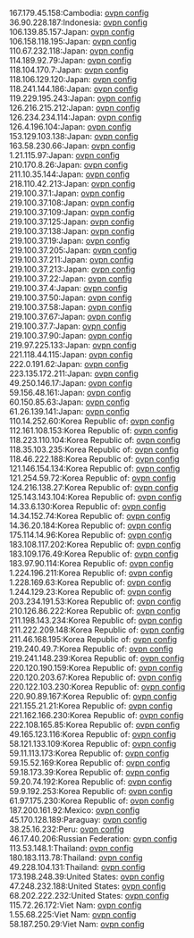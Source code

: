 167.179.45.158:Cambodia: [ovpn config](vpn/167_179_45_158.ovpn)  
36.90.228.187:Indonesia: [ovpn config](vpn/36_90_228_187.ovpn)  
106.139.85.157:Japan: [ovpn config](vpn/106_139_85_157.ovpn)  
106.158.118.195:Japan: [ovpn config](vpn/106_158_118_195.ovpn)  
110.67.232.118:Japan: [ovpn config](vpn/110_67_232_118.ovpn)  
114.189.92.79:Japan: [ovpn config](vpn/114_189_92_79.ovpn)  
118.104.170.7:Japan: [ovpn config](vpn/118_104_170_7.ovpn)  
118.106.129.120:Japan: [ovpn config](vpn/118_106_129_120.ovpn)  
118.241.144.186:Japan: [ovpn config](vpn/118_241_144_186.ovpn)  
119.229.195.243:Japan: [ovpn config](vpn/119_229_195_243.ovpn)  
126.216.215.212:Japan: [ovpn config](vpn/126_216_215_212.ovpn)  
126.234.234.114:Japan: [ovpn config](vpn/126_234_234_114.ovpn)  
126.4.196.104:Japan: [ovpn config](vpn/126_4_196_104.ovpn)  
153.129.103.138:Japan: [ovpn config](vpn/153_129_103_138.ovpn)  
163.58.230.66:Japan: [ovpn config](vpn/163_58_230_66.ovpn)  
1.21.115.97:Japan: [ovpn config](vpn/1_21_115_97.ovpn)  
210.170.8.26:Japan: [ovpn config](vpn/210_170_8_26.ovpn)  
211.10.35.144:Japan: [ovpn config](vpn/211_10_35_144.ovpn)  
218.110.42.213:Japan: [ovpn config](vpn/218_110_42_213.ovpn)  
219.100.37.1:Japan: [ovpn config](vpn/219_100_37_1.ovpn)  
219.100.37.108:Japan: [ovpn config](vpn/219_100_37_108.ovpn)  
219.100.37.109:Japan: [ovpn config](vpn/219_100_37_109.ovpn)  
219.100.37.125:Japan: [ovpn config](vpn/219_100_37_125.ovpn)  
219.100.37.138:Japan: [ovpn config](vpn/219_100_37_138.ovpn)  
219.100.37.19:Japan: [ovpn config](vpn/219_100_37_19.ovpn)  
219.100.37.205:Japan: [ovpn config](vpn/219_100_37_205.ovpn)  
219.100.37.211:Japan: [ovpn config](vpn/219_100_37_211.ovpn)  
219.100.37.213:Japan: [ovpn config](vpn/219_100_37_213.ovpn)  
219.100.37.22:Japan: [ovpn config](vpn/219_100_37_22.ovpn)  
219.100.37.4:Japan: [ovpn config](vpn/219_100_37_4.ovpn)  
219.100.37.50:Japan: [ovpn config](vpn/219_100_37_50.ovpn)  
219.100.37.58:Japan: [ovpn config](vpn/219_100_37_58.ovpn)  
219.100.37.67:Japan: [ovpn config](vpn/219_100_37_67.ovpn)  
219.100.37.7:Japan: [ovpn config](vpn/219_100_37_7.ovpn)  
219.100.37.90:Japan: [ovpn config](vpn/219_100_37_90.ovpn)  
219.97.225.133:Japan: [ovpn config](vpn/219_97_225_133.ovpn)  
221.118.44.115:Japan: [ovpn config](vpn/221_118_44_115.ovpn)  
222.0.191.62:Japan: [ovpn config](vpn/222_0_191_62.ovpn)  
223.135.172.211:Japan: [ovpn config](vpn/223_135_172_211.ovpn)  
49.250.146.17:Japan: [ovpn config](vpn/49_250_146_17.ovpn)  
59.156.48.161:Japan: [ovpn config](vpn/59_156_48_161.ovpn)  
60.150.85.63:Japan: [ovpn config](vpn/60_150_85_63.ovpn)  
61.26.139.141:Japan: [ovpn config](vpn/61_26_139_141.ovpn)  
110.14.252.60:Korea Republic of: [ovpn config](vpn/110_14_252_60.ovpn)  
112.161.108.153:Korea Republic of: [ovpn config](vpn/112_161_108_153.ovpn)  
118.223.110.104:Korea Republic of: [ovpn config](vpn/118_223_110_104.ovpn)  
118.35.103.235:Korea Republic of: [ovpn config](vpn/118_35_103_235.ovpn)  
118.46.222.188:Korea Republic of: [ovpn config](vpn/118_46_222_188.ovpn)  
121.146.154.134:Korea Republic of: [ovpn config](vpn/121_146_154_134.ovpn)  
121.254.59.72:Korea Republic of: [ovpn config](vpn/121_254_59_72.ovpn)  
124.216.138.27:Korea Republic of: [ovpn config](vpn/124_216_138_27.ovpn)  
125.143.143.104:Korea Republic of: [ovpn config](vpn/125_143_143_104.ovpn)  
14.33.6.130:Korea Republic of: [ovpn config](vpn/14_33_6_130.ovpn)  
14.34.152.74:Korea Republic of: [ovpn config](vpn/14_34_152_74.ovpn)  
14.36.20.184:Korea Republic of: [ovpn config](vpn/14_36_20_184.ovpn)  
175.114.14.96:Korea Republic of: [ovpn config](vpn/175_114_14_96.ovpn)  
183.108.117.202:Korea Republic of: [ovpn config](vpn/183_108_117_202.ovpn)  
183.109.176.49:Korea Republic of: [ovpn config](vpn/183_109_176_49.ovpn)  
183.97.90.114:Korea Republic of: [ovpn config](vpn/183_97_90_114.ovpn)  
1.224.196.211:Korea Republic of: [ovpn config](vpn/1_224_196_211.ovpn)  
1.228.169.63:Korea Republic of: [ovpn config](vpn/1_228_169_63.ovpn)  
1.244.129.23:Korea Republic of: [ovpn config](vpn/1_244_129_23.ovpn)  
203.234.191.53:Korea Republic of: [ovpn config](vpn/203_234_191_53.ovpn)  
210.126.86.222:Korea Republic of: [ovpn config](vpn/210_126_86_222.ovpn)  
211.198.143.234:Korea Republic of: [ovpn config](vpn/211_198_143_234.ovpn)  
211.222.209.148:Korea Republic of: [ovpn config](vpn/211_222_209_148.ovpn)  
211.46.168.195:Korea Republic of: [ovpn config](vpn/211_46_168_195.ovpn)  
219.240.49.7:Korea Republic of: [ovpn config](vpn/219_240_49_7.ovpn)  
219.241.148.239:Korea Republic of: [ovpn config](vpn/219_241_148_239.ovpn)  
220.120.190.159:Korea Republic of: [ovpn config](vpn/220_120_190_159.ovpn)  
220.120.203.67:Korea Republic of: [ovpn config](vpn/220_120_203_67.ovpn)  
220.122.103.230:Korea Republic of: [ovpn config](vpn/220_122_103_230.ovpn)  
220.90.89.167:Korea Republic of: [ovpn config](vpn/220_90_89_167.ovpn)  
221.155.21.21:Korea Republic of: [ovpn config](vpn/221_155_21_21.ovpn)  
221.162.166.230:Korea Republic of: [ovpn config](vpn/221_162_166_230.ovpn)  
222.108.165.85:Korea Republic of: [ovpn config](vpn/222_108_165_85.ovpn)  
49.165.123.116:Korea Republic of: [ovpn config](vpn/49_165_123_116.ovpn)  
58.121.133.109:Korea Republic of: [ovpn config](vpn/58_121_133_109.ovpn)  
59.11.113.173:Korea Republic of: [ovpn config](vpn/59_11_113_173.ovpn)  
59.15.52.169:Korea Republic of: [ovpn config](vpn/59_15_52_169.ovpn)  
59.18.173.39:Korea Republic of: [ovpn config](vpn/59_18_173_39.ovpn)  
59.20.74.192:Korea Republic of: [ovpn config](vpn/59_20_74_192.ovpn)  
59.9.192.253:Korea Republic of: [ovpn config](vpn/59_9_192_253.ovpn)  
61.97.175.230:Korea Republic of: [ovpn config](vpn/61_97_175_230.ovpn)  
187.200.161.92:Mexico: [ovpn config](vpn/187_200_161_92.ovpn)  
45.170.128.189:Paraguay: [ovpn config](vpn/45_170_128_189.ovpn)  
38.25.16.232:Peru: [ovpn config](vpn/38_25_16_232.ovpn)  
46.17.40.206:Russian Federation: [ovpn config](vpn/46_17_40_206.ovpn)  
113.53.148.1:Thailand: [ovpn config](vpn/113_53_148_1.ovpn)  
180.183.113.78:Thailand: [ovpn config](vpn/180_183_113_78.ovpn)  
49.228.104.131:Thailand: [ovpn config](vpn/49_228_104_131.ovpn)  
173.198.248.39:United States: [ovpn config](vpn/173_198_248_39.ovpn)  
47.248.232.188:United States: [ovpn config](vpn/47_248_232_188.ovpn)  
68.202.222.232:United States: [ovpn config](vpn/68_202_222_232.ovpn)  
115.72.26.172:Viet Nam: [ovpn config](vpn/115_72_26_172.ovpn)  
1.55.68.225:Viet Nam: [ovpn config](vpn/1_55_68_225.ovpn)  
58.187.250.29:Viet Nam: [ovpn config](vpn/58_187_250_29.ovpn)  
